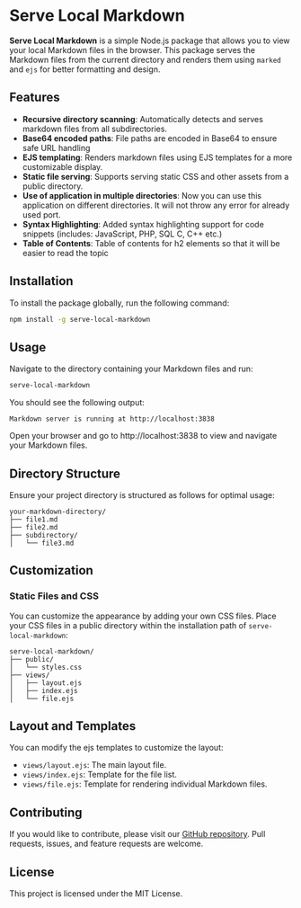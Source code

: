 # Serve Local Markdown

**Serve Local Markdown** is a simple Node.js package that allows you to view your local Markdown files in the browser. This package serves the Markdown files from the current directory and renders them using `marked` and `ejs` for better formatting and design.

## Features

- **Recursive directory scanning**: Automatically detects and serves markdown files from all subdirectories.
- **Base64 encoded paths**: File paths are encoded in Base64 to ensure safe URL handling
- **EJS templating**: Renders markdown files using EJS templates for a more customizable display.
- **Static file serving**: Supports serving static CSS and other assets from a public directory.
- **Use of application in multiple directories**: Now you can use this application on different directories. It will not throw any error for already used port.
- **Syntax Highlighting**: Added syntax highlighting support for code snippets (includes: JavaScript, PHP, SQL C, C++ etc.)
- **Table of Contents**: Table of contents for h2 elements so that it will be easier to read the topic

## Installation

To install the package globally, run the following command:

```bash
npm install -g serve-local-markdown
```
## Usage

Navigate to the directory containing your Markdown files and run:

```bash
serve-local-markdown
```

You should see the following output:
```
Markdown server is running at http://localhost:3838
```
Open your browser and go to http://localhost:3838 to view and navigate your Markdown files.

## Directory Structure

Ensure your project directory is structured as follows for optimal usage:

```
your-markdown-directory/
├── file1.md
├── file2.md
├── subdirectory/
│   └── file3.md
```

## Customization
### Static Files and CSS
You can customize the appearance by adding your own CSS files. Place your CSS files in a public directory within the installation path of `serve-local-markdown`:

```arduino
serve-local-markdown/
├── public/
│   └── styles.css
├── views/
│   ├── layout.ejs
│   ├── index.ejs
│   └── file.ejs
```

## Layout and Templates
You can modify the ejs templates to customize the layout:

- `views/layout.ejs`: The main layout file.
- `views/index.ejs`: Template for the file list.
- `views/file.ejs`: Template for rendering individual Markdown files.


## Contributing

If you would like to contribute, please visit our [GitHub repository](https://github.com/surajitbasak109/serve-local-markdown). Pull requests, issues, and feature requests are welcome.

## License
This project is licensed under the MIT License.

